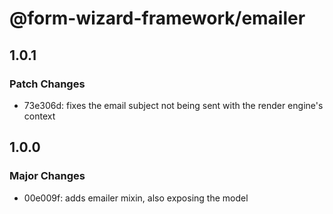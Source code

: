 # @form-wizard-framework/emailer

## 1.0.1

### Patch Changes

- 73e306d: fixes the email subject not being sent with the render engine's context

## 1.0.0

### Major Changes

- 00e009f: adds emailer mixin, also exposing the model
